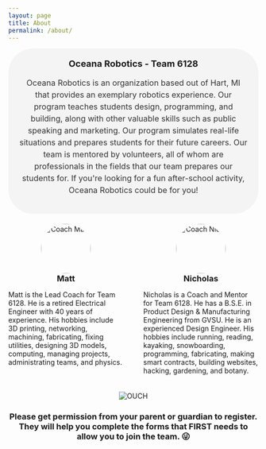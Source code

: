 ```yaml
---
layout: page
title: About
permalink: /about/
---
```


<div style="text-align: center; background-color: #f4f4f4; padding: 20px; border-radius: 50px; margin-bottom: 20px">
  <h2 style="font-size: 18px; font-weight: bold; text-align: center; margin-top: 0px">Oceana Robotics - Team 6128</h2>
  <p style="font-size: 16px; line-height: 1.5; color: #333; text-align: center;">
    Oceana Robotics is an organization based out of Hart, MI that provides an exemplary robotics experience. Our program teaches students design, programming, and building, along with other valuable skills such as public speaking and marketing. Our program simulates real-life situations and prepares students for their future careers. Our team is mentored by volunteers, all of whom are professionals in the fields that our team prepares our students for. If you're looking for a fun after-school activity, Oceana Robotics could be for you!
  </p>
</div>

<div style="display: flex; justify-content: center;">
  <div style="flex: 1; margin-right: 20px; text-align: center;">
    <div style="text-align: center;">
      <img src="{{ site.baseurl }}/assets/images/CoachMW.gif" alt="Coach Matt" style="max-width: 150px; height: 100px; border-radius: 50%; display: block; margin: 0 auto;">
    </div>
    <h3 style="margin: 0; text-align: center; font-weight: bold;">Matt</h3>
    <p style="font-size: 14px; text-align: left;">Matt is the Lead Coach for Team 6128. He is a retired Electrical Engineer with 40 years of experience. His hobbies include 3D printing, networking, machining, fabricating, fixing utilities, designing 3D models, computing, managing projects, administrating teams, and physics.</p>
  </div>
  <div style="flex: 1; margin-left: 20px; text-align: center;">
    <div style="text-align: center;">
      <img src="{{ site.baseurl }}/assets/images/CoachMentorNR.jpg" alt="Coach Nick" style="max-width: 150px; height: 100px; border-radius: 50%; display: block; margin: 0 auto;">
    </div>
    <h3 style="margin: 0; text-align: center; font-weight: bold;">Nicholas</h3>
    <p style="font-size: 14px; text-align: left;">Nicholas is a Coach and Mentor for Team 6128. He has a B.S.E. in Product Design & Manufacturing Engineering from GVSU. He is an experienced Design Engineer. His hobbies include running, reading, kayaking, snowboarding, programming, fabricating, making smart contracts, building websites, hacking, gardening, and botany.</p>
  </div>
</div>

<div style="text-align: center; margin-top: 20px;">
  <img src="{{ site.baseurl }}/assets/images/OUCH.gif" alt="OUCH">
</div>

<h3 style="text-align: center;">Please get permission from your parent or guardian to register. They will help you complete the forms that FIRST needs to allow you to join the team. 😜</h3>


